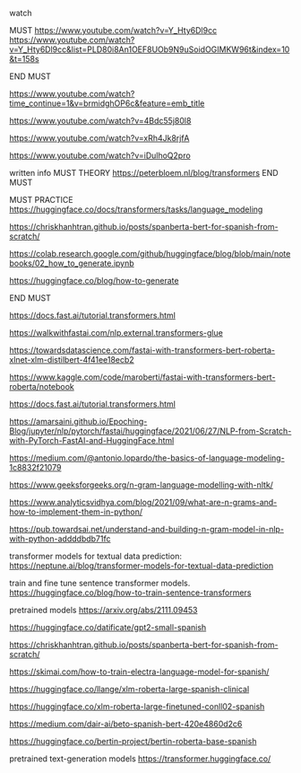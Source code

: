 
watch

MUST 
https://www.youtube.com/watch?v=Y_Hty6Dl9cc
https://www.youtube.com/watch?v=Y_Hty6Dl9cc&list=PLD80i8An1OEF8UOb9N9uSoidOGIMKW96t&index=10&t=158s

END MUST

https://www.youtube.com/watch?time_continue=1&v=brmidghOP6c&feature=emb_title

https://www.youtube.com/watch?v=4Bdc55j80l8

https://www.youtube.com/watch?v=xRh4Jk8rjfA

https://www.youtube.com/watch?v=iDulhoQ2pro


written info
MUST THEORY 
https://peterbloem.nl/blog/transformers
END MUST

MUST PRACTICE 
https://huggingface.co/docs/transformers/tasks/language_modeling

https://chriskhanhtran.github.io/posts/spanberta-bert-for-spanish-from-scratch/

https://colab.research.google.com/github/huggingface/blog/blob/main/notebooks/02_how_to_generate.ipynb

https://huggingface.co/blog/how-to-generate


END MUST



https://docs.fast.ai/tutorial.transformers.html

https://walkwithfastai.com/nlp.external.transformers-glue

https://towardsdatascience.com/fastai-with-transformers-bert-roberta-xlnet-xlm-distilbert-4f41ee18ecb2

https://www.kaggle.com/code/maroberti/fastai-with-transformers-bert-roberta/notebook

https://docs.fast.ai/tutorial.transformers.html

https://amarsaini.github.io/Epoching-Blog/jupyter/nlp/pytorch/fastai/huggingface/2021/06/27/NLP-from-Scratch-with-PyTorch-FastAI-and-HuggingFace.html

https://medium.com/@antonio.lopardo/the-basics-of-language-modeling-1c8832f21079



https://www.geeksforgeeks.org/n-gram-language-modelling-with-nltk/

https://www.analyticsvidhya.com/blog/2021/09/what-are-n-grams-and-how-to-implement-them-in-python/

https://pub.towardsai.net/understand-and-building-n-gram-model-in-nlp-with-python-addddbdb71fc



transformer models for textual data prediction:
https://neptune.ai/blog/transformer-models-for-textual-data-prediction 

train and fine tune sentence transformer models. 
https://huggingface.co/blog/how-to-train-sentence-transformers


pretrained models 
https://arxiv.org/abs/2111.09453

https://huggingface.co/datificate/gpt2-small-spanish

https://chriskhanhtran.github.io/posts/spanberta-bert-for-spanish-from-scratch/

https://skimai.com/how-to-train-electra-language-model-for-spanish/

https://huggingface.co/llange/xlm-roberta-large-spanish-clinical

https://huggingface.co/xlm-roberta-large-finetuned-conll02-spanish

https://medium.com/dair-ai/beto-spanish-bert-420e4860d2c6

https://huggingface.co/bertin-project/bertin-roberta-base-spanish



pretrained text-generation models
https://transformer.huggingface.co/





